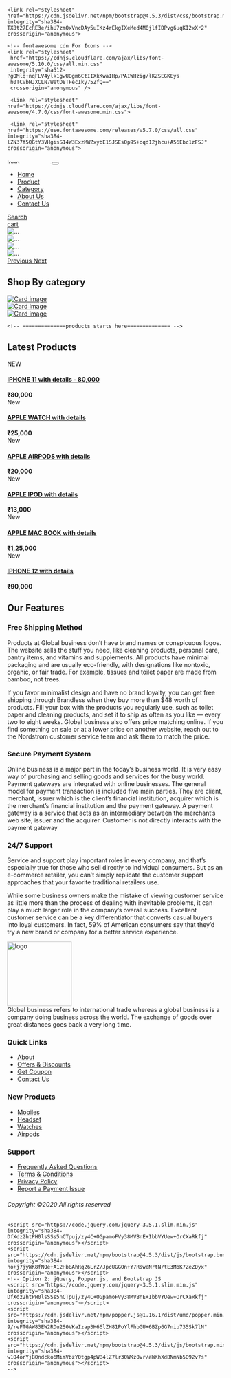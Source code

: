 <!DOCTYPE html>
<html lang="en">
  <head>
    <meta charset="utf-8">
    <meta name="viewport" content="width=device-width">
    <title>E-commerce</title>
    <link href="style.css" rel="stylesheet" type="text/css" />

    <link rel="stylesheet" href="https://cdn.jsdelivr.net/npm/bootstrap@4.5.3/dist/css/bootstrap.min.css" integrity="sha384-TX8t27EcRE3e/ihU7zmQxVncDAy5uIKz4rEkgIXeMed4M0jlfIDPvg6uqKI2xXr2" crossorigin="anonymous">

    <!-- fontawesome cdn For Icons -->
    <link rel="stylesheet"
     href="https://cdnjs.cloudflare.com/ajax/libs/font-awesome/5.10.0/css/all.min.css"
     integrity="sha512-PgQMlq+nqFLV4ylk1gwUOgm6CtIIXkKwaIHp/PAIWHzig/lKZSEGKEys
     h0TCVbHJXCLN7WetD8TFecIky75ZfQ=="
     crossorigin="anonymous" />

     <link rel="stylesheet" href="https://cdnjs.cloudflare.com/ajax/libs/font-awesome/4.7.0/css/font-awesome.min.css">

     <link rel="stylesheet" href="https://use.fontawesome.com/releases/v5.7.0/css/all.css" integrity="sha384-lZN37f5QGtY3VHgisS14W3ExzMWZxybE1SJSEsQp9S+oqd12jhcu+A56Ebc1zFSJ" crossorigin="anonymous">



  </head>
  <body>
    <script src="script.js"></script>
    <!-- ==============header menu section starts here============== -->
    <section class="header_menu" id="header_menu">
    <div class="container-fluid px-0 shadow">
    <nav class="navbar navbar-expand-lg navbar-light bg-light py-3 pt-4 pb-4">
    <a class="navbar-brand pl-5 pl-small-0" href="index.html">
    <img src="assets/images/logo.png" class="img img-fluid" width="100px" height="10px"
    alt="logo">
    </a>
    <button class="navbar-toggler" type="button" data-toggle="collapse"
    data-target="#navbarSupportedContent"
    aria-controls="navbarSupportedContent" aria-expanded="false"
    aria-label="Toggle navigation">
    <span class="navbar-toggler-icon"></span>
    </button>
    <div class="collapse navbar-collapse" id="navbarSupportedContent">
    <ul class="navbar-nav mx-auto">
    <li class="nav-item active">
    <a class="nav-link" href="index.html">Home <span
    class="sr-only"></span></a>
    </li>
    <li class="nav-item">
    <a class="nav-link" href="product.html">Product</a>
    </li>
    <li class="nav-item">
    <a class="nav-link" href="category.html">Category</a>
    </li>
    <li class="nav-item">
    <a class="nav-link" href="about.html">About Us</a>
    </li>
    <li class="nav-item">
    <a class="nav-link" href="contact.html">Contact Us</a>
    </li>
<!-- <li class="nav-item dropdown">
<a class="nav-link dropdown-toggle" href="#" id="navbarDropdown"
role="button" data-toggle="dropdown"
aria-haspopup="true" aria-expanded="false">
Dropdown
</a>
<div class="dropdown-menu" aria-labelledby="navbarDropdown">
<a class="dropdown-item" href="#">Action</a>
<a class="dropdown-item" href="#">Another action</a>
<div class="dropdown-divider"></div>
<a class="dropdown-item" href="#">Something else here</a>
</div>
</li> -->
</ul>
<div class="search mr-2">
<a href="search.html" class="btn btn-lg btn-outline-primary">
Search
</a>
</div>
<div class="cart">
<a href="cart.html">
<i class="fas fa-shopping-cart fa-2x"></i>
<span class="badge badge-pill badge-primary">cart</span>
</a>
</div>
</div>
</nav>
</div>
</section>
<!--<img src="assets/images/01.jpeg"
class="img img-fluid" alt="">-->

<section class="header_carousel" id="header_carousel">
<div id="carouselExampleInterval" class="carousel slide" data-ride="carousel">
  <div class="carousel-inner">
    <div class="carousel-item active" data-interval="10000">
      <img src="assets/images/01.jpeg" class="d-block w-100" alt="...">
    </div>
    <div class="carousel-item" data-interval="2000">
      <img src="assets/images/02.jpeg" class="d-block w-100" alt="...">
    </div>
    <div class="carousel-item">
      <img src="assets/images/03.jpeg" class="d-block w-100" alt="...">
    </div>
    <div class="carousel-item">
      <img src="assets/images/04.jpeg" class="d-block w-100" alt="...">
    </div>
  </div>
  <a class="carousel-control-prev" href="#carouselExampleInterval" role="button" data-slide="prev">
    <span class="carousel-control-prev-icon" aria-hidden="true"></span>
    <span class="sr-only">Previous</span>
  </a>
  <a class="carousel-control-next" href="#carouselExampleInterval" role="button" data-slide="next">
    <span class="carousel-control-next-icon" aria-hidden="true"></span>
    <span class="sr-only">Next</span>
  </a>
</div>
</section>


<!-- ==============shop by category starts here============== -->
<section class="shop_by_category py-5 my-5" id="shop_by_category">
<div class="container-fluid">
<div class="section_title text-center mb-5">
<h1 class="text-capitalize">Shop By category</h1>
</div>
<div class="row">
<div class="col-md-4 col-12">
<div class="card bg-dark text-white">
<a href="category.html">
<img class="card-img img img-fluid" src="assets/images/category1.png"
alt="Card image">
</a>
</div>
</div>
<div class="col-md-4 col-12 mt-small-5 mb-small-5">
<div class="card bg-dark text-white">
<a href="category.html">
<img class="card-img img img-fluid" src="assets/images/category2.png"
alt="Card image">
</a>
</div>
</div>
<div class="col-md-4 col-12">
<div class="card bg-dark text-white">
<a href="category.html">
<img class="card-img img img-fluid" src="assets/images/category3.png"
alt="Card image">
</a>
</div>
</div>
</div>
</div>
</section>
<!-- ==============shop by category ends here============== -->



    <!-- ==============products starts here============== -->
<section class="products py-5 my-5 bg-light" id="products">
<div class="container ">
<div class="section_title text-center mb-5">
<h1 class="text-capitalize">Latest Products</h1>
</div>
<div class="row mb-5">
<div class="col-md-4 col-12">
<div class="single_product shadow text-center p-1">
<div class="product_img">
<a href="product_detail.html"><img src="assets/images/product1.png"
class="img img-fluid" alt=""></a>
<div class="new_product">
<span class="badge py-2 px-3 badge-pill badge-danger">NEW</span>
</div>
</div>
<div class="product-caption my-3">
<div class="product-ratting">
<i class="fas fa-star"></i>
<i class="fas fa-star"></i>
<i class="fas fa-star"></i>
<i class="far fa-star low-star"></i>
<i class="far fa-star low-star"></i>
</div>
<h4><a href="product_detail.html">IPHONE 11 with details - 80,000</a></h4>
<div class="price">
<b><span class="mr-1">₹</span><span>80,000</span></b>
</div>
</div>
</div>
</div>
<div class="col-md-4 col-12">
<div class="single_product shadow text-center p-1 mt-small-5 mb-small-5">
<div class="product_img">
<a href="product_detail.html"><img src="assets/images/product2.png"
class="img img-fluid" alt=""></a>
<div class="new_product">
<span class="badge py-2 px-3 badge-pill badge-danger">New</span>
</div>
</div>
<div class="product-caption my-3">
<div class="product-ratting">
<i class="far fa-star"></i>
<i class="far fa-star"></i>
<i class="far fa-star"></i>
<i class="far fa-star low-star"></i>
<i class="far fa-star low-star"></i>
</div>
<h4><a href="product_detail.html">APPLE WATCH with details</a></h4>
<div class="price">
<b><span class="mr-1">₹</span><span>25,000</span></b>
</div>
</div>
</div>
</div>
<div class="col-md-4 col-12">
<div class="single_product shadow text-center p-1">
<div class="product_img">
<a href="product_detail.html"><img src="assets/images/product3.png"
class="img img-fluid" alt=""></a>
<div class="new_product">
<span class="badge py-2 px-3 badge-pill badge-danger">New</span>
</div>
</div>
<div class="product-caption my-3">
<div class="product-ratting">
<i class="far fa-star"></i>
<i class="far fa-star"></i>
<i class="far fa-star"></i>
<i class="far fa-star low-star"></i>
<i class="far fa-star low-star"></i>
</div>
<h4><a href="product_detail.html">APPLE AIRPODS with details</a></h4>
<div class="price">
<b><span class="mr-1">₹</span><span>20,000</span></b>
</div>
</div>
</div>
</div>
</div>
<div class="row">
<div class="col-md-4 col-12">
<div class="single_product shadow text-center p-1">
<div class="product_img">
<a href="product_detail.html"><img src="assets/images/product4.png"
class="img img-fluid" alt=""></a>
<div class="new_product">
<span class="badge py-2 px-3 badge-pill badge-danger">New</span>
</div>
</div>
<div class="product-caption my-3">
<div class="product-ratting">
<i class="far fa-star"></i>
<i class="far fa-star"></i>
<i class="far fa-star"></i>
<i class="far fa-star low-star"></i>
<i class="far fa-star low-star"></i>
</div>
<h4><a href="product_detail.html">APPLE IPOD with details</a></h4>
<div class="price">
<b><span class="mr-1">₹</span><span>13,000</span></b>
</div>
</div>
</div>
</div>
<div class="col-md-4 col-12">
<div class="single_product shadow text-center p-1 mt-small-5 mb-small-5">
<div class="product_img">
<a href="product_detail.html"><img src="assets/images/product6.png"
class="img img-fluid" alt=""></a>
<div class="new_product">
<span class="badge py-2 px-3 badge-pill badge-danger">New</span>
</div>
</div>
<div class="product-caption my-3">
<div class="product-ratting">
<i class="far fa-star"></i>
<i class="far fa-star"></i>
<i class="far fa-star"></i>
<i class="far fa-star low-star"></i>
<i class="far fa-star low-star"></i>
</div>
<h4><a href="product_detail.html">APPLE MAC BOOK with details</a></h4>
<div class="price">
<b><span class="mr-1">₹</span><span>1,25,000</span></b>
</div>
</div>
</div>
</div>
<div class="col-md-4 col-12">
<div class="single_product shadow text-center p-1">
<div class="product_img">
<a href="product_detail.html"><img src="assets/images/product7.png"
class="img img-fluid" alt=""></a>
<div class="new_product">
<span class="badge py-2 px-3 badge-pill badge-danger">New</span>
</div>
</div>
<div class="product-caption my-3">
<div class="product-ratting">
<i class="far fa-star"></i>
<i class="far fa-star"></i>
<i class="far fa-star"></i>
<i class="far fa-star low-star"></i>
<i class="far fa-star low-star"></i>
</div>
<h4><a href="product_detail.html">IPHONE 12 with details</a></h4>
<div class="price">
<b><span class="mr-1">₹</span><span>90,000</span></b>
</div>
</div>
</div>
</div>
</div>
</div>
</section>
<!-- ==============products ends here============== -->






<!-- ==============feature starts here============== -->
<section class="feature py-5 mt-5" id="feature">
<div class="container">
<div class="section_title text-center mb-5">
<h1 class="text-capitalize">Our Features</h1>
</div>
<div class="row text-primary">
<div class="col-md-4 col-12 shadow p-3">
<div class="text-center">
<div class="mb-4">
<i class="fas fa-shipping-fast fa-3x mb-3 pt-2"></i>
<div>
<h3>Free Shipping Method</h3>
</div>
</div>
<div>
Products at Global business don’t have brand names or conspicuous logos. The website sells the stuff you need, like cleaning products, personal care, pantry items, and vitamins and supplements. All products have minimal packaging and are usually eco-friendly, with designations like nontoxic, organic, or fair trade. For example, tissues and toilet paper are made from bamboo, not trees.

If you favor minimalist design and have no brand loyalty, you can get free shipping through Brandless when they buy more than $48 worth of products. Fill your box with the products you regularly use, such as toilet paper and cleaning products, and set it to ship as often as you like — every two to eight weeks.
Global business also offers price matching online. If you find something on sale or at a lower price on another website, reach out to the Nordstrom customer service team and ask them to match the price. 
</div>
</div>
</div>
<div class="col-md-4 col-12 shadow p-3 mt-small-5 mb-small-5">
<div class="text-center">
<div class="mb-4">
<i class="fas fa-lock fa-3x mb-3 pt-2"></i>
<div>
<h3>Secure Payment System</h3>
</div>
</div>
<div>
Online business is a major part in the today’s business world. It is very easy way of purchasing and selling goods and services for the busy world. Payment gateways are integrated with online businesses. The general model for payment transaction is included five main parties. They are client, merchant, issuer which is the client’s financial institution, acquirer which is the merchant’s financial institution and the payment gateway. A payment gateway is a service that acts as an intermediary between the merchant’s web site, issuer and the acquirer. Customer is not directly interacts with the payment gateway
</div>
</div>
</div>
<div class="col-md-4 col-12 shadow p-3">
<div class="text-center">
<div class="mb-4">
<i class="fas fa-headphones fa-3x mb-3 pt-2"></i>
<div>
<h3>24/7 Support</h3>
</div>
</div>
<div>
Service and support play important roles in every company, and that’s especially true for those who sell directly to individual consumers. But as an e-commerce retailer, you can’t simply replicate the customer support approaches that your favorite traditional retailers use.

While some business owners make the mistake of viewing customer service as little more than the process of dealing with inevitable problems, it can play a much larger role in the company’s overall success. Excellent customer service can be a key differentiator that converts casual buyers into loyal customers. In fact, 59% of American consumers say that they’d try a new brand or company for a better service experience.
</div>
</div>
</div>
</div>
</div>
</section>
<!-- ==============feature ends here============== -->


<!-- ==============footer starts here============== -->
<section class="footer_section pt-5 pb-2" id="footer_section">
<footer>
<div class="container-fluid">
<div class="row">
<div class="col-md-3 col-6 pl-5 pl-small-15">
<div class="footer_title">
<a href="index.html"><img src="assets/images/logo.png" width="150px"
class="img img-fluid" alt="logo"></a>
</div>
<div>
Global business refers to international trade whereas a global business is a company doing business across the world. The exchange of goods over great distances goes back a very long time. 
</div>
</div>
<div class="col-md-3 col-6">
<div class="footer_title pt-3 mb-3">
<h3>Quick Links</h3>
</div>
<div class="footer_links">
<ul>
<li><a href="about.html">About</a></li>
<li><a href="javascript:;">Offers & Discounts</a></li>
<li><a href="javascript:;">Get Coupon</a></li>
<li><a href="contact.html">Contact Us</a></li>
</ul>
</div>
</div>
<div class="col-md-3 col-6">
<div class="footer_title pt-3 mb-3">
<h3>New Products</h3>
</div>
<div class="footer_links">
<ul>
<li><a href="javascript:;">Mobiles</a></li>
<li><a href="javascript:;">Headset</a></li>
<li><a href="javascript:;">Watches</a></li>
<li><a href="javascript:;">Airpods</a></li>
</ul>
</div>
</div>
<div class="col-md-3 col-6">
<div class="footer_title pt-3 mb-3">
<h3>Support</h3>
</div>
<div class="footer_links">
<ul>
<li><a href="javascript:;">Frequently Asked Questions</a></li>
<li><a href="javascript:;">Terms & Conditions</a></li>
<li><a href="javascript:;">Privacy Policy</a></li>
<li><a href="javascript:;">Report a Payment Issue</a></li>
</ul>
</div>
</div>
</div>
</div>
<div class="border-top">
<h6 class="text-center mt-3">Copyright ©2020 All rights reserved
</h6>
</div>
</footer>
</section>
<div class="backtop">
<a id="button" href="#top" class="btn btn-lg btn-outline-danger" role="button">
<i class="fas fa-chevron-up text-dark"></i>
</a>
</div>
<!-- ==============footer ends here============== -->


                      
<!-- Optional JavaScript -->
<!-- jQuery first, then Popper.js, then Bootstrap JS -->

    <script src="https://code.jquery.com/jquery-3.5.1.slim.min.js" integrity="sha384-DfXdz2htPH0lsSSs5nCTpuj/zy4C+OGpamoFVy38MVBnE+IbbVYUew+OrCXaRkfj" crossorigin="anonymous"></script>
    <script src="https://cdn.jsdelivr.net/npm/bootstrap@4.5.3/dist/js/bootstrap.bundle.min.js" integrity="sha384-ho+j7jyWK8fNQe+A12Hb8AhRq26LrZ/JpcUGGOn+Y7RsweNrtN/tE3MoK7ZeZDyx" crossorigin="anonymous"></script>
    <!-- Option 2: jQuery, Popper.js, and Bootstrap JS
    <script src="https://code.jquery.com/jquery-3.5.1.slim.min.js" integrity="sha384-DfXdz2htPH0lsSSs5nCTpuj/zy4C+OGpamoFVy38MVBnE+IbbVYUew+OrCXaRkfj" crossorigin="anonymous"></script>
    <script src="https://cdn.jsdelivr.net/npm/popper.js@1.16.1/dist/umd/popper.min.js" integrity="sha384-9/reFTGAW83EW2RDu2S0VKaIzap3H66lZH81PoYlFhbGU+6BZp6G7niu735Sk7lN" crossorigin="anonymous"></script>
    <script src="https://cdn.jsdelivr.net/npm/bootstrap@4.5.3/dist/js/bootstrap.min.js" integrity="sha384-w1Q4orYjBQndcko6MimVbzY0tgp4pWB4lZ7lr30WKz0vr/aWKhXdBNmNb5D92v7s" crossorigin="anonymous"></script>
    -->
  </body>
</html>
